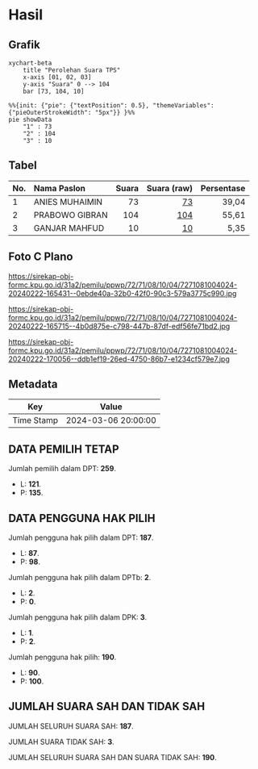 # Hasil

## Grafik

```mermaid
xychart-beta
    title "Perolehan Suara TPS"
    x-axis [01, 02, 03]
    y-axis "Suara" 0 --> 104
    bar [73, 104, 10]
```

```mermaid
%%{init: {"pie": {"textPosition": 0.5}, "themeVariables": {"pieOuterStrokeWidth": "5px"}} }%%
pie showData
    "1" : 73
    "2" : 104
    "3" : 10
```

## Tabel

| No. | Nama Paslon    | Suara | Suara (raw) | Persentase |
|:--- |:-------------- | -----:| -----------:| ----------:|
| 1   | ANIES MUHAIMIN | 73    | [73][p-1]   | 39,04      |
| 2   | PRABOWO GIBRAN | 104   | [104][p-2]  | 55,61      |
| 3   | GANJAR MAHFUD  | 10    | [10][p-3]   | 5,35       |


[p-1]: https://github.com/gigit-pemilu/pemilu-2024-72-sulawesi-tengah/blob/main/pilpres/hitung-suara/sub/72-sulawesi-tengah/sub/71-kota-palu/sub/08-mantikulore/sub/1004-tanamodindi/sub/024-tps/sub/paslon-1.txt
[p-2]: https://github.com/gigit-pemilu/pemilu-2024-72-sulawesi-tengah/blob/main/pilpres/hitung-suara/sub/72-sulawesi-tengah/sub/71-kota-palu/sub/08-mantikulore/sub/1004-tanamodindi/sub/024-tps/sub/paslon-2.txt
[p-3]: https://github.com/gigit-pemilu/pemilu-2024-72-sulawesi-tengah/blob/main/pilpres/hitung-suara/sub/72-sulawesi-tengah/sub/71-kota-palu/sub/08-mantikulore/sub/1004-tanamodindi/sub/024-tps/sub/paslon-3.txt

## Foto C Plano

https://sirekap-obj-formc.kpu.go.id/31a2/pemilu/ppwp/72/71/08/10/04/7271081004024-20240222-165431--0ebde40a-32b0-42f0-90c3-579a3775c990.jpg

https://sirekap-obj-formc.kpu.go.id/31a2/pemilu/ppwp/72/71/08/10/04/7271081004024-20240222-165715--4b0d875e-c798-447b-87df-edf56fe71bd2.jpg

https://sirekap-obj-formc.kpu.go.id/31a2/pemilu/ppwp/72/71/08/10/04/7271081004024-20240222-170056--ddb1ef19-26ed-4750-86b7-e1234cf579e7.jpg


## Metadata

| Key        | Value               |
| ---------- | ------------------- |
| Time Stamp | 2024-03-06 20:00:00 |


## DATA PEMILIH TETAP

Jumlah pemilih dalam DPT: **259**.
 * L: **121**.
 * P: **135**.

## DATA PENGGUNA HAK PILIH

Jumlah pengguna hak pilih dalam DPT: **187**.
 * L: **87**.
 * P: **98**.

Jumlah pengguna hak pilih dalam DPTb: **2**.
 * L: **2**.
 * P: **0**.

Jumlah pengguna hak pilih dalam DPK: **3**.
 * L: **1**.
 * P: **2**.

Jumlah pengguna hak pilih: **190**.
 * L: **90**.
 * P: **100**.

## JUMLAH SUARA SAH DAN TIDAK SAH

JUMLAH SELURUH SUARA SAH: **187**.

JUMLAH SUARA TIDAK SAH: **3**.

JUMLAH SELURUH SUARA SAH DAN SUARA TIDAK SAH: **190**.


